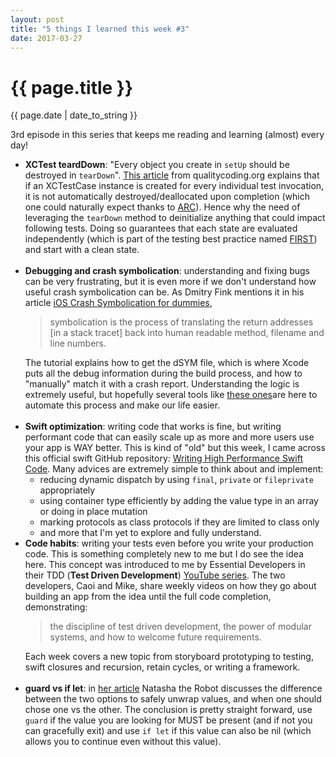 ```yaml
---
layout: post
title: "5 things I learned this week #3"
date: 2017-03-27
---
```

<h1>{{ page.title }}</h1>
<p class="meta">{{ page.date | date_to_string }}</p>

<p>3rd episode in this series that keeps me reading and learning (almost) every day!
<ul>
	<li><strong>XCTest teardDown</strong>: "Every object you create in <code>setUp</code> should be destroyed in <code>tearDown</code>". <a href="http://qualitycoding.org/teardown/" target="_blank">This article</a> from qualitycoding.org explains that if an XCTestCase instance is created for every individual test invocation, it is not automatically destroyed/deallocated upon completion (which one could naturally expect thanks to <a href="https://en.wikipedia.org/wiki/Automatic_Reference_Counting" target="_blank">ARC</a>). Hence why the need of leveraging the <code>tearDown</code> method to deinitialize anything that could impact following tests. Doing so guarantees that each state are evaluated independently (which is part of the testing best practice named <a href="https://github.com/ghsukumar/SFDC_Best_Practices/wiki/F.I.R.S.T-Principles-of-Unit-Testing" target="_blank">FIRST</a>) and start with a clean state.</li>
  <br />
	<li><strong>Debugging and crash symbolication</strong>: understanding and fixing bugs can be very frustrating, but it is even more if we don't understand how useful crash symbolication can be. As Dmitry Fink mentions it in his article <a href="https://www.bugsee.com/blog/ios-crash-symbolication-dummies-part-2/" target="_blank">iOS Crash Symbolication for dummies</a>, 
  <blockquote>symbolication is the process of translating the return addresses [in a stack tracet] back into human readable method, filename and line numbers.</blockquote>
  The tutorial explains how to get the dSYM file, which is where Xcode puts all the debug information during the build process, and how to "manually" match it with a crash report. Understanding the logic is extremely useful, but hopefully several tools like <a href="https://rollout.io/blog/ios-crash-reporting-tools-2017-update/" target="_blank">these ones</a>are here to automate this process and make our life easier.</li>
	<br />
  <li><strong>Swift optimization</strong>: writing code that works is fine, but writing performant code that can easily scale up as more and more users use your app is WAY better. This is kind of "old" but this week, I came across this official swift GitHub repository: <a href="https://github.com/apple/swift/blob/master/docs/OptimizationTips.rst" target="_blank">Writing High Performance Swift Code</a>. Many advices are extremely simple to think about and implement:

  <ul>
    <li> reducing dynamic dispatch by using <code>final</code>, <code>private</code> or <code>fileprivate</code> appropriately</li>
    <li> using container type efficiently by adding the value type in an array or doing in place mutation</li>
    <li> marking protocols as class protocols if they are limited to class only</li>
     <li> and more that I'm yet to explore and fully understand.</li>
  </ul>
  </li>
	<li> <strong>Code habits</strong>: writing your tests even before you write your production code. This is something completely new to me but I do see the idea here. This concept was introduced to me by Essential Developers in their TDD (<strong>Test Driven Development</strong>) <a href="https://www.youtube.com/playlist?list=PLyjgjmI1UzlSUlaQD0RvLwwW-LSlJn-F6" target="_blank">YouTube series</a>. The two developers, Caoi and Mike, share weekly videos on how they go about building an app from the idea until the full code completion, demonstrating:
  <blockquote> the discipline of test driven development, the power of modular systems, and how to welcome future requirements.</blockquote>
  Each week covers a new topic from storyboard prototyping to testing, swift closures and recursion, retain cycles, or writing a framework.</li>
  <br />
	<li> <strong>guard vs if let</strong>: in <a href="https://www.natashatherobot.com/swift-when-to-use-guard-vs-if" target="_blank">her article</a> Natasha the Robot discusses the difference between the two options to safely unwrap values, and when one should chose one vs the other. The conclusion is pretty straight forward, use <code>guard</code> if the value you are looking for MUST be present (and if not you can gracefully exit) and use <code>if let</code> if this value can also be nil (which allows you to continue even without this value).</li>
</ul>
</p>
